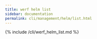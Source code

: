 ```yaml
---
title: werf helm list
sidebar: documentation
permalink: cli/management/helm/list.html
---
```


{% include /cli/werf_helm_list.md %}
